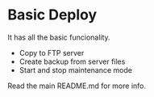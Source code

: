 # Basic Deploy

It has all the basic funcionality.

* Copy to FTP server
* Create backup from server files
* Start and stop maintenance mode

Read the main README.md for more info.
